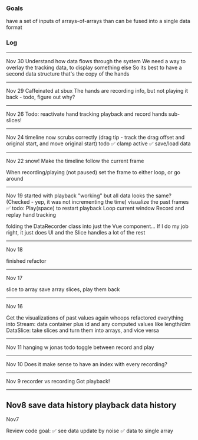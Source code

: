 ### Goals

have a set of inputs of arrays-of-arrays than can be fused into a single data format

### Log

----
Nov 30
Understand how data flows through the system
We need a way to overlay the tracking data, to display something else
So its best to have a second data structure that's the copy of the hands

----
Nov 29
Caffeinated at sbux
The hands are recording info, but not playing it back - todo, figure out why?


----

Nov 26
Todo: 
reactivate hand tracking
playback and record hands
sub-slices!

----

Nov 24
timeline now scrubs correctly (drag tip - track the drag offset and original start, and move original start)
todo
✅ clamp active
✅ save/load data

------
Nov 22
snow!
Make the timeline follow the current frame 


When recording/playing (not paused) set the frame to either loop, or go around

------
Nov 19
started with playback "working" but all data looks the same? (Checked - yep, it was not incrementing the time)
visualize the past frames ✅
todo: 
Play(space) to restart playback
Loop current window
Record and replay hand tracking

folding the DataRecorder class into just the Vue component... If I do my job right, it just does UI and the Slice handles a lot of the rest

------
Nov 18

finished refactor

------
Nov 17

slice to array
save array slices, 
play them back

------

Nov 16 

Get the visualizations of past values again
whoops refactored everything into
Stream: data container plus id and any computed values like length/dim
DataSlice: take slices and turn them into arrays, and vice versa

-----------------------

Nov 11 hanging w jonas
todo
toggle between record and play

----

Nov 10
Does it make sense to have an index with every recording?

------

Nov 9
recorder vs recording
Got playback!


----

Nov8
save data history
playback data history
----
Nov7 

Review code
goal: 
✅ see data update by noise
✅ data to single array


